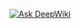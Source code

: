 [![Ask DeepWiki](https://deepwiki.com/badge.svg)](https://deepwiki.com/Icecream0422/personnel-backend)
